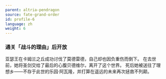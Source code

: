 ```yaml
---
parent: altria-pendragon
source: fate-grand-order
id: profile-6
language: zh
weight: 6
---
```


### 通关「战斗的理由」后开放

亚瑟王在卡姆兰之丘成功讨伐了莫德雷德，自己却也因负重伤而倒下。
在去世前，她将圣剑交给了最后的心腹贝德维尔，离开了这个世界。
死后她被送往了理想乡——不存于此世的乐园·阿瓦隆，并打算在遥远的未来再次拯救不列颠。
